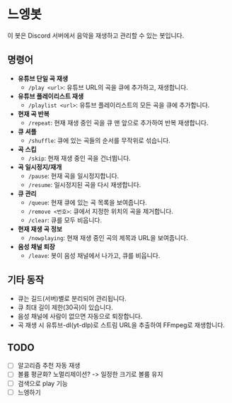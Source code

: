 # 느엥봇

이 봇은 Discord 서버에서 음악을 재생하고 관리할 수 있는 봇입니다.

## 명령어

- **유튜브 단일 곡 재생**
  - `/play <url>`: 유튜브 URL의 곡을 큐에 추가하고, 재생합니다.
- **유튜브 플레이리스트 재생**
  - `/playlist <url>`: 유튜브 플레이리스트의 모든 곡을 큐에 추가합니다.
- **현재 곡 반복**
  - `/repeat`: 현재 재생 중인 곡을 큐 맨 앞으로 추가하여 반복 재생합니다.
- **큐 셔플**
  - `/shuffle`: 큐에 있는 곡들의 순서를 무작위로 섞습니다.
- **곡 스킵**
  - `/skip`: 현재 재생 중인 곡을 건너뜁니다.
- **곡 일시정지/재개**
  - `/pause`: 현재 곡을 일시정지합니다.
  - `/resume`: 일시정지된 곡을 다시 재생합니다.
- **큐 관리**
  - `/queue`: 현재 큐에 있는 곡 목록을 보여줍니다.
  - `/remove <번호>`: 큐에서 지정한 위치의 곡을 제거합니다.
  - `/clear`: 큐를 모두 비웁니다.
- **현재 재생 곡 정보**
  - `/nowplaying`: 현재 재생 중인 곡의 제목과 URL을 보여줍니다.
- **음성 채널 퇴장**
  - `/leave`: 봇이 음성 채널에서 나가고, 큐를 비웁니다.

## 기타 동작

- 큐는 길드(서버)별로 분리되어 관리됩니다.
- 큐 최대 길이 제한(30곡)이 있습니다.
- 음성 채널에 사람이 없으면 자동으로 퇴장합니다.
- 곡 재생 시 유튜브-dl(yt-dlp)로 스트림 URL을 추출하여 FFmpeg로 재생합니다.

## TODO

- [ ] 알고리즘 추천 자동 재생
- [ ] 볼륨 평균화? 노멀리제이션? -> 일정한 크기로 볼륨 유지
- [ ] 검색으로 play 기능
- [ ] 느엥하기
